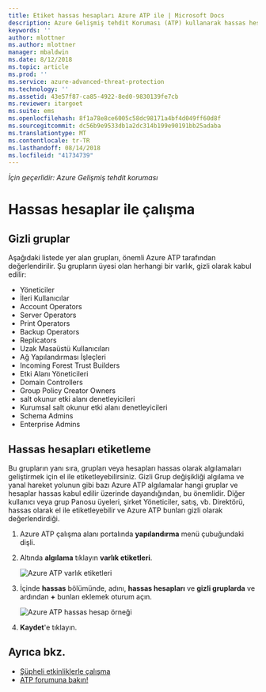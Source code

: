 ```yaml
---
title: Etiket hassas hesapları Azure ATP ile | Microsoft Docs
description: Azure Gelişmiş tehdit Koruması (ATP) kullanarak hassas hesapları etiketi açıklar
keywords: ''
author: mlottner
ms.author: mlottner
manager: mbaldwin
ms.date: 8/12/2018
ms.topic: article
ms.prod: ''
ms.service: azure-advanced-threat-protection
ms.technology: ''
ms.assetid: 43e57f87-ca85-4922-8ed0-9830139fe7cb
ms.reviewer: itargoet
ms.suite: ems
ms.openlocfilehash: 8f1a78e8ce6005c58dc98171a4bf4d049ff60d8f
ms.sourcegitcommit: dc56b9e9533db1a2dc314b199e90191bb25adaba
ms.translationtype: MT
ms.contentlocale: tr-TR
ms.lasthandoff: 08/14/2018
ms.locfileid: "41734739"
---
```

*İçin geçerlidir: Azure Gelişmiş tehdit koruması*



# <a name="working-with-sensitive-accounts"></a>Hassas hesaplar ile çalışma

## <a name="sensitive-groups"></a>Gizli gruplar

Aşağıdaki listede yer alan grupları, önemli Azure ATP tarafından değerlendirilir. Şu grupların üyesi olan herhangi bir varlık, gizli olarak kabul edilir:

-   Yöneticiler
-   İleri Kullanıcılar
-   Account Operators
-   Server Operators
-   Print Operators
-   Backup Operators
-   Replicators
-   Uzak Masaüstü Kullanıcıları 
-   Ağ Yapılandırması İşleçleri 
-   Incoming Forest Trust Builders
-   Etki Alanı Yöneticileri
-   Domain Controllers
-   Group Policy Creator Owners 
-   salt okunur etki alanı denetleyicileri 
-   Kurumsal salt okunur etki alanı denetleyicileri 
-   Schema Admins 
-   Enterprise Admins


## <a name="tagging-sensitive-accounts"></a>Hassas hesapları etiketleme

Bu grupların yanı sıra, grupları veya hesapları hassas olarak algılamaları geliştirmek için el ile etiketleyebilirsiniz. Gizli Grup değişikliği algılama ve yanal hareket yolunun gibi bazı Azure ATP algılamalar hangi gruplar ve hesaplar hassas kabul edilir üzerinde dayandığından, bu önemlidir. Diğer kullanıcı veya grup Panosu üyeleri, şirket Yöneticiler, satış, vb. Direktörü, hassas olarak el ile etiketleyebilir ve Azure ATP bunları gizli olarak değerlendirdiği.

1.  Azure ATP çalışma alanı portalında **yapılandırma** menü çubuğundaki dişli.

2.  Altında **algılama** tıklayın **varlık etiketleri**.

    ![Azure ATP varlık etiketleri](media/entity-tags.png)

3.  İçinde **hassas** bölümünde, adını, **hassas hesapları** ve **gizli gruplarda** ve ardından **+** bunları eklemek oturum açın.

    ![Azure ATP hassas hesap örneği](media/sensitive-account-sample.png)

4. **Kaydet**'e tıklayın.

    
## <a name="see-also"></a>Ayrıca bkz.

- [Şüpheli etkinliklerle çalışma](working-with-suspicious-activities.md)
- [ATP forumuna bakın!](https://aka.ms/azureatpcommunity)